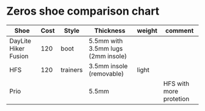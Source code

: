 # Zeros shoe comparison chart

| Shoe | Cost | Style | Thickness | weight | comment |
| --- | --- | --- | --- | --- | --- |
| DayLite Hiker Fusion | 120 | boot | 5.5mm with 3.5mm lugs (2mm insole) |  |  |
| HFS | 120 | trainers | 3.5mm insole (removable) | light |  |
| Prio |  |  | 5.5mm |  | HFS with more protetion |
